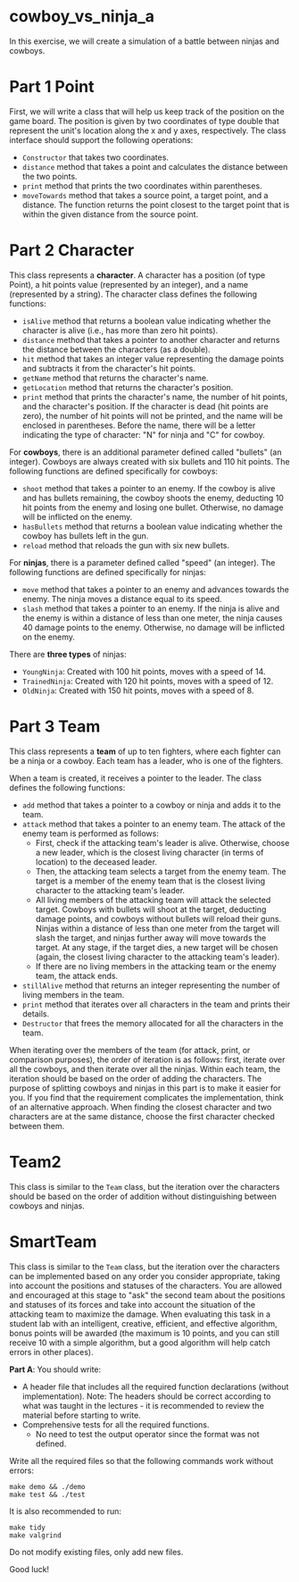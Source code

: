 # cowboy_vs_ninja_a

In this exercise, we will create a simulation of a battle between ninjas and cowboys.

# Part 1 Point

First, we will write a class that will help us keep track of the position on the game board. The position is given by
two coordinates of type double that represent the unit's location along the x and y axes, respectively. The class
interface should support the following operations:

- `Constructor` that takes two coordinates.
- `distance` method that takes a point and calculates the distance between the two points.
- `print` method that prints the two coordinates within parentheses.
- `moveTowards` method that takes a source point, a target point, and a distance. The function returns the point closest
  to the target point that is within the given distance from the source point.

# Part 2 Character

This class represents a **character**. A character has a position (of type Point), a hit points value (represented by an
integer), and a name (represented by a string). The character class defines the following functions:

- `isAlive` method that returns a boolean value indicating whether the character is alive (i.e., has more than zero hit
  points).
- `distance` method that takes a pointer to another character and returns the distance between the characters (as a
  double).
- `hit` method that takes an integer value representing the damage points and subtracts it from the character's hit
  points.
- `getName` method that returns the character's name.
- `getLocation` method that returns the character's position.
- `print` method that prints the character's name, the number of hit points, and the character's position. If the
  character is dead (hit points are zero), the number of hit points will not be printed, and the name will be enclosed
  in parentheses. Before the name, there will be a letter indicating the type of character: "N" for ninja and "C" for
  cowboy.

For **cowboys**, there is an additional parameter defined called "bullets" (an integer). Cowboys are always created with six
bullets and 110 hit points. The following functions are defined specifically for cowboys:

- `shoot` method that takes a pointer to an enemy. If the cowboy is alive and has bullets remaining, the cowboy shoots
  the enemy, deducting 10 hit points from the enemy and losing one bullet. Otherwise, no damage will be inflicted on the
  enemy.
- `hasBullets` method that returns a boolean value indicating whether the cowboy has bullets left in the gun.
- `reload` method that reloads the gun with six new bullets.

For **ninjas**, there is a parameter defined called "speed" (an integer). The following functions are defined specifically
for ninjas:

- `move` method that takes a pointer to an enemy and advances towards the enemy. The ninja moves a distance equal to its
  speed.
- `slash` method that takes a pointer to an enemy. If the ninja is alive and the enemy is within a distance of less than
  one meter, the ninja causes 40 damage points to the enemy. Otherwise, no damage will be inflicted on the enemy.

There are **three types** of ninjas:

- `YoungNinja`: Created with 100 hit points, moves with a speed of 14.
- `TrainedNinja`: Created with 120 hit points, moves with a speed of 12.
- `OldNinja`: Created with 150 hit points, moves with a speed of 8.

# Part 3 Team

This class represents a **team** of up to ten fighters, where each fighter can be a ninja or a cowboy. Each team has a
leader, who is one of the fighters.

When a team is created, it receives a pointer to the leader. The class defines the following functions:

- `add` method that takes a pointer to a cowboy or ninja and adds it to the team.
- `attack` method that takes a pointer to an enemy team. The attack of the enemy team is performed as follows:
    - First, check if the attacking team's leader is alive. Otherwise, choose a new leader, which is the closest living
      character (in terms of location) to the deceased leader.
    - Then, the attacking team selects a target from the enemy team. The target is a member of the enemy team that is
      the closest living character to the attacking team's leader.
    - All living members of the attacking team will attack the selected target. Cowboys with bullets will shoot at the
      target, deducting damage points, and cowboys without bullets will reload their guns. Ninjas within a distance of
      less than one meter from the target will slash the target, and ninjas further away will move towards the target.
      At any stage, if the target dies, a new target will be chosen (again, the closest living character to the
      attacking team's leader).
    - If there are no living members in the attacking team or the enemy team, the attack ends.
- `stillAlive` method that returns an integer representing the number of living members in the team.
- `print` method that iterates over all characters in the team and prints their details.
- `Destructor` that frees the memory allocated for all the characters in the team.

When iterating over the members of the team (for attack, print, or comparison purposes), the order of iteration is as
follows: first, iterate over all the cowboys, and then iterate over all the ninjas. Within each team, the iteration
should be based on the order of adding the characters. The purpose of splitting cowboys and ninjas in this part is to
make it easier for you. If you find that the requirement complicates the implementation, think of an alternative
approach. When finding the closest character and two characters are at the same distance, choose the first character
checked between them.

# Team2

This class is similar to the `Team` class, but the iteration over the characters should be based on the order of
addition without distinguishing between cowboys and ninjas.

# SmartTeam

This class is similar to the `Team` class, but the iteration over the characters can be implemented based on any order
you consider appropriate, taking into account the positions and statuses of the characters. You are allowed and
encouraged at this stage to "ask" the second team about the positions and statuses of its forces and take into account
the situation of the attacking team to maximize the damage. When evaluating this task in a student lab with an
intelligent, creative, efficient, and effective algorithm, bonus points will be awarded (the maximum is 10 points, and
you can still receive 10 with a simple algorithm, but a good algorithm will help catch errors in other places).

**Part A**: You should write:

- A header file that includes all the required function declarations (without implementation). Note: The headers should
  be correct according to what was taught in the lectures - it is recommended to review the material before starting to
  write.
- Comprehensive tests for all the required functions.
    - No need to test the output operator since the format was not defined.

Write all the required files so that the following commands work without errors:

<div dir='ltr'>

    make demo && ./demo
	make test && ./test

</div>

It is also recommended to run:

<div dir='ltr'>

    make tidy
    make valgrind

</div>

Do not modify existing files, only add new files.

Good luck!